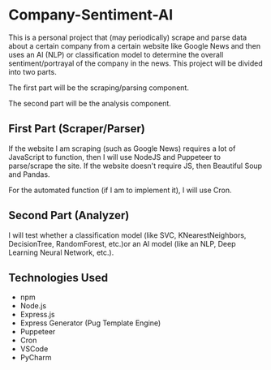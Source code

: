 # Company-Sentiment-AI

This is a personal project that (may periodically) scrape and parse data about a certain company from a certain website 
like Google News and then uses an AI (NLP) or classification model to determine the overall sentiment/portrayal of the 
company in the news. This project will be divided into two parts.

The first part will be the scraping/parsing component.

The second part will be the analysis component.

## First Part (Scraper/Parser)

If the website I am scraping (such as Google News) requires a lot of JavaScript to function, then I will use NodeJS
and Puppeteer to parse/scrape the site. If the website doesn't require JS, then Beautiful Soup and Pandas.

For the automated function (if I am to implement it), I will use Cron.

## Second Part (Analyzer)

I will test whether a classification model (like SVC, KNearestNeighbors, DecisionTree, RandomForest, etc.)or an AI 
model (like an NLP, Deep Learning Neural Network, etc.).

## Technologies Used
- npm
- Node.js
- Express.js
- Express Generator (Pug Template Engine)
- Puppeteer
- Cron
- VSCode
- PyCharm